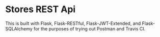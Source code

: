 # Stores REST Api

This is built with Flask, Flask-RESTful, Flask-JWT-Extended, and Flask-SQLAlchemy for the purposes of trying out Postman and Travis CI.

